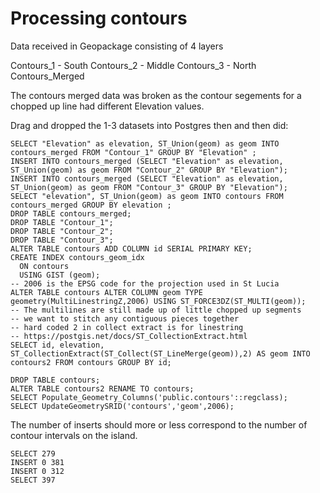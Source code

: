 # Processing contours

Data received in Geopackage consisting of 4 layers

Contours_1 - South
Contours_2 - Middle
Contours_3 - North
Contours_Merged

The contours merged data was broken as the contour 
segements for a chopped up line had different Elevation values.

Drag and dropped the 1-3 datasets into Postgres then and then did:

```
SELECT "Elevation" as elevation, ST_Union(geom) as geom INTO contours_merged FROM "Contour_1" GROUP BY "Elevation" ;
INSERT INTO contours_merged (SELECT "Elevation" as elevation, ST_Union(geom) as geom FROM "Contour_2" GROUP BY "Elevation");
INSERT INTO contours_merged (SELECT "Elevation" as elevation, ST_Union(geom) as geom FROM "Contour_3" GROUP BY "Elevation");
SELECT "elevation", ST_Union(geom) as geom INTO contours FROM contours_merged GROUP BY elevation ;
DROP TABLE contours_merged;
DROP TABLE "Contour_1";
DROP TABLE "Contour_2";
DROP TABLE "Contour_3";
ALTER TABLE contours ADD COLUMN id SERIAL PRIMARY KEY;
CREATE INDEX contours_geom_idx
  ON contours
  USING GIST (geom);
-- 2006 is the EPSG code for the projection used in St Lucia
ALTER TABLE contours ALTER COLUMN geom TYPE geometry(MultiLinestringZ,2006) USING ST_FORCE3DZ(ST_MULTI(geom));
-- The multilines are still made up of little chopped up segments
-- we want to stitch any contiguous pieces together
-- hard coded 2 in collect extract is for linestring
-- https://postgis.net/docs/ST_CollectionExtract.html
SELECT id, elevation, ST_CollectionExtract(ST_Collect(ST_LineMerge(geom)),2) AS geom INTO contours2 FROM contours GROUP BY id;

DROP TABLE contours;
ALTER TABLE contours2 RENAME TO contours;
SELECT Populate_Geometry_Columns('public.contours'::regclass);
SELECT UpdateGeometrySRID('contours','geom',2006);
```

The number of inserts should more or less correspond to the number of contour intervals on the island.

```
SELECT 279
INSERT 0 381
INSERT 0 312
SELECT 397
```


